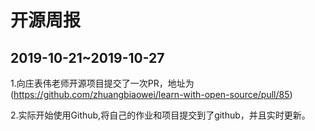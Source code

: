 # 开源周报
## **2019-10-21~2019-10-27**
1.向庄表伟老师开源项目提交了一次PR，地址为 (https://github.com/zhuangbiaowei/learn-with-open-source/pull/85)

2.实际开始使用Github,将自己的作业和项目提交到了github，并且实时更新。


 
